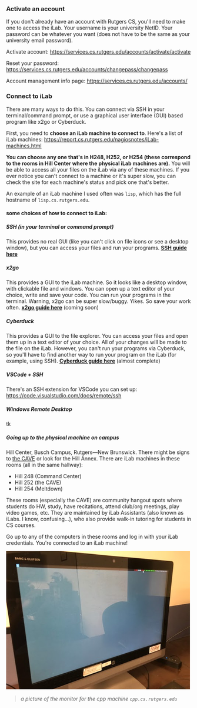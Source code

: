 ### Activate an account
If you don't already have an account with Rutgers CS, you'll need to make one to access the iLab. Your username is your university NetID. Your password can be whatever you want (does not have to be the same as your university email password).

Activate account: https://services.cs.rutgers.edu/accounts/activate/activate

Reset your password: https://services.cs.rutgers.edu/accounts/changepass/changepass


Account management info page: https://services.cs.rutgers.edu/accounts/


### Connect to iLab
There are many ways to do this. You can connect via SSH in your terminal/command prompt, or use a graphical user interface (GUI) based program like x2go or Cyberduck.

First, you need to **choose an iLab machine to connect to**. Here's a list of iLab machines: https://report.cs.rutgers.edu/nagiosnotes/iLab-machines.html

**You can choose any one that's in H248, H252, or H254 (these correspond to the rooms in Hill Center where the physical iLab machines are).** You will be able to access all your files on the iLab via any of these machines. If you ever notice you can't connect to a machine or it's super slow, you can check the site for each machine's status and pick one that's better.

An example of an iLab machine I used often was ````lisp````, which has the full hostname of ````lisp.cs.rutgers.edu````.

#### some choices of how to connect to iLab:
##### SSH (in your terminal or command prompt)
This provides no real GUI (like you can't click on file icons or see a desktop window), but you can access your files and run your programs. **[SSH guide here](using-ssh-in-terminal.md)**


##### x2go
This provides a GUI to the iLab machine. So it looks like a desktop window, with clickable file and windows. You can open up a text editor of your choice, write and save your code. You can run your programs in the terminal. Warning, x2go can be super slow/buggy. Yikes. So save your work often. **[x2go guide here](using-x2go.md)** (coming soon)


##### Cyberduck
This provides a GUI to the file explorer. You can access your files and open them up in a text editor of your choice. All of your changes will be made to the file on the iLab. However, you can't run your programs via Cyberduck, so you'll have to find another way to run your program on the iLab (for example, using SSH).
**[Cyberduck guide here](using-cyberduck.md)** (almost complete)


##### VSCode + SSH
There's an SSH extension for VSCode you can set up: https://code.visualstudio.com/docs/remote/ssh


##### Windows Remote Desktop
tk


##### Going up to the physical machine on campus
Hill Center, Busch Campus, Rutgers—New Brunswick. There might be signs to [the CAVE](https://resources.cs.rutgers.edu/docs/rooms-equipment/cave/) or look for the Hill Annex. There are iLab machines in these rooms (all in the same hallway):

- Hill 248 (Command Center)
- Hill 252 (the CAVE)
- Hill 254 (Meltdown)

These rooms (especially the CAVE) are community hangout spots where students do HW, study, have recitations, attend club/org meetings, play video games, etc. They are maintained by iLab Assistants (also known as iLabs. I know, confusing...), who also provide walk-in tutoring for students in CS courses.

Go up to any of the computers in these rooms and log in with your iLab credentials. You're connected to an iLab machine!

![a picture of an iLab machine](images/ilab-cpp.JPG)
> *a picture of the monitor for the cpp machine ````cpp.cs.rutgers.edu````*
